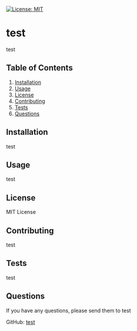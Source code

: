 [![License: MIT](https://img.shields.io/badge/License-MIT-yellow.svg)](https://opensource.org/licenses/MIT)
# test

test

## Table of Contents
1. [Installation](#installation)
2. [Usage](#usage)
3. [License](#license)
4. [Contributing](#contributing)
5. [Tests](#tests)
6. [Questions](#questions)

## Installation

test

## Usage

test

## License

MIT License

## Contributing

test

## Tests

test

## Questions

If you have any questions, please send them to test

GitHub: [test](http:/github.com/test)
